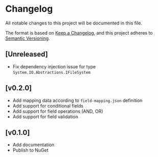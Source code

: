 # Changelog

All notable changes to this project will be documented in this file.

The format is based on [Keep a Changelog](https://keepachangelog.com/en/1.0.0/),
and this project adheres to [Semantic Versioning](https://semver.org/spec/v2.0.0.html).

## [Unreleased]

- Fix dependency injection issue for type `System.IO.Abstractions.IFileSystem`

## [v0.2.0]

- Add mapping data according to `field-mapping.json` definition
- Add support for conditional fields
- Add support for field operations (AND, OR)
- Add support for field validation

## [v0.1.0]

- Add documentation
- Publish to NuGet
